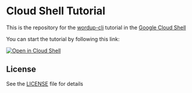 Cloud Shell Tutorial
====================

This is the repository for the [wordup-cli](https://github.com/wordup-dev/wordup-cli) tutorial in the [Google Cloud Shell](https://cloud.google.com/shell/docs/) 

You can start the tutorial by following this link:

[![Open in Cloud Shell](https://gstatic.com/cloudssh/images/open-btn.svg)](https://console.cloud.google.com/cloudshell/editor?cloudshell_git_repo=https%3A%2F%2Fgithub.com%2Fwordup-dev%2Fcloud-shell-tutorial&cloudshell_tutorial=wordup-tutorial.md)

## License

See the [LICENSE](LICENSE) file for details




